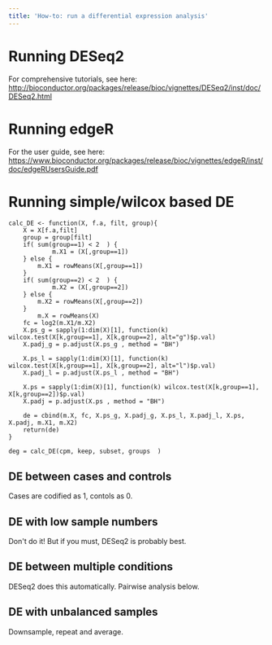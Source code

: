 ```yaml
---
title: 'How-to: run a differential expression analysis'
---
```

# Running DESeq2 
For comprehensive tutorials, see here: 
http://bioconductor.org/packages/release/bioc/vignettes/DESeq2/inst/doc/DESeq2.html

# Running edgeR
For the user guide, see here: 
https://www.bioconductor.org/packages/release/bioc/vignettes/edgeR/inst/doc/edgeRUsersGuide.pdf



# Running simple/wilcox based DE 

```
calc_DE <- function(X, f.a, filt, group){
	X = X[f.a,filt]
	group = group[filt]
  	if( sum(group==1) < 2  ) {
           	m.X1 = (X[,group==1])
	} else {
		m.X1 = rowMeans(X[,group==1])
 	}
  	if( sum(group==2) < 2  ) {
           	m.X2 = (X[,group==2])
	} else {
		m.X2 = rowMeans(X[,group==2])
 	}
        m.X = rowMeans(X)
	fc = log2(m.X1/m.X2)
	X.ps_g = sapply(1:dim(X)[1], function(k) wilcox.test(X[k,group==1], X[k,group==2], alt="g")$p.val)
	X.padj_g = p.adjust(X.ps_g , method = "BH")

	X.ps_l = sapply(1:dim(X)[1], function(k) wilcox.test(X[k,group==1], X[k,group==2], alt="l")$p.val)
	X.padj_l = p.adjust(X.ps_l , method = "BH")

	X.ps = sapply(1:dim(X)[1], function(k) wilcox.test(X[k,group==1], X[k,group==2])$p.val)
	X.padj = p.adjust(X.ps , method = "BH")

	de = cbind(m.X, fc, X.ps_g, X.padj_g, X.ps_l, X.padj_l, X.ps, X.padj, m.X1, m.X2)
	return(de)
}

deg = calc_DE(cpm, keep, subset, groups  )

```

## DE between cases and controls 
Cases are codified as 1, contols as 0. 

## DE with low sample numbers 
Don't do it! But if you must, DESeq2 is probably best. 

## DE between multiple conditions 
DESeq2 does this automatically. 
Pairwise analysis below. 

## DE with unbalanced samples 
Downsample, repeat and average.  



